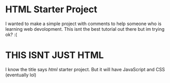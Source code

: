 # HTML Starter Project
I wanted to make a simple project with comments to help someone who is learning web devolopment.
This isnt the best tutorial out there but im trying ok? :(

# THIS ISNT JUST HTML
I know the title says *html* starter project. But it will have JavaScript and CSS (eventually lol)
